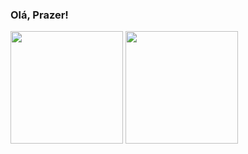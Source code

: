 ### Olá, Prazer! 


<div>
  <img height = "180em" src="https://github-readme-stats.vercel.app/api/top-langs/?username=anuraghazra&layout=compact">
  <img height = "180em" src ="https://github-readme-stats.vercel.app/api?username=anuraghazra&show_icons=true&theme=dracula">
</div>


